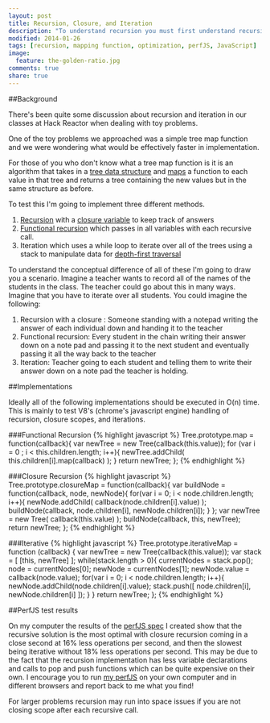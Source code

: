 ```yaml
---
layout: post
title: Recursion, Closure, and Iteration
description: "To understand recursion you must first understand recursion"
modified: 2014-01-26
tags: [recursion, mapping function, optimization, perfJS, JavaScript]
image:
  feature: the-golden-ratio.jpg
comments: true
share: true
---
```

##Background

There's been quite some discussion about recursion and iteration in our classes at Hack Reactor when dealing with toy problems.

One of the toy problems we approached was a simple tree map function and we were wondering what would be effectively faster in implementation.

For those of you who don't know what a tree map function is it is an algorithm that takes in a [tree data structure](http://en.wikipedia.org/wiki/Tree_%28data_structure%29) and [maps](http://en.wikipedia.org/wiki/Map_%28higher-order_function%29) a function to each value in that tree and returns a tree containing the new values but in the same structure as before.

To test this I'm going to implement three different methods.

1. [Recursion](http://en.wikipedia.org/wiki/Recursion) with a [closure variable](https://developer.mozilla.org/en-US/docs/Web/JavaScript/Guide/Closures) to keep track of answers 
2. [Functional recursion](http://en.wikipedia.org/wiki/Recursion#Functional_recursion) which passes in all variables with each recursive call.
3. Iteration which uses a while loop to iterate over all of the trees using a stack to manipulate data for [depth-first traversal](http://en.wikipedia.org/wiki/Tree_traversal#Depth-first)

To understand the conceptual difference of all of these I'm going to draw you a scenario. Imagine a teacher wants to record all of the names of the students in the class. The teacher could go about this in many ways. Imagine that you have to iterate over all students. You could imagine the following:

1. Recursion with a closure : 
    Someone standing with a notepad writing the answer of each individual down and handing it to the teacher
2. Functional recursion: 
    Every student in the chain writing their answer down on a note pad and passing it to the next student and eventually passing it all the way back to the teacher
3. Iteration: 
    Teacher going to each student and telling them to write their answer down on a note pad the teacher is holding.

##Implementations


Ideally all of the following implementations should be executed in O(n) time. This is mainly to test V8's (chrome's javascript engine) handling of recursion, closure scopes, and iterations. 


###Functional Recursion
{% highlight javascript %}
Tree.prototype.map = function(callback){
  var newTree = new Tree(callback(this.value)); 
  for (var i = 0 ; i < this.children.length; i++){
    newTree.addChild( this.children[i].map(callback) );
  }
  return newTree;
};
{% endhighlight %}

###Closure Recursion
{% highlight javascript %}
Tree.prototype.closureMap = function(callback){
  var buildNode = function(callback, node, newNode){
    for(var i = 0; i < node.children.length; i++){
      newNode.addChild( callback(node.children[i].value) );
      buildNode(callback, node.children[i], newNode.children[i]);
    }
  };
  var newTree = new Tree( callback(this.value) );
  buildNode(callback, this, newTree);
  return newTree;
};
{% endhighlight %}

###Iterative
{% highlight javascript %}
Tree.prototype.iterativeMap = function (callback) {
  var newTree = new Tree(callback(this.value));
  var stack = [ [this, newTree] ];
  while(stack.length > 0){
    currentNodes = stack.pop();
    node = currentNodes[0];
    newNode = currentNodes[1];
    newNode.value = callback(node.value);
    for(var i = 0; i < node.children.length; i++){
      newNode.addChild(node.children[i].value);
      stack.push([ node.children[i], newNode.children[i] ]);
    }
  }
  return newTree;
};
{% endhighlight %}

##PerfJS test results

On my computer the results of the [perfJS spec](http://jsperf.com/tree-map-kwyn) I created show that the recursive solution is the most optimal with closure recursion coming in a close second at 16% less operations per second, and then the slowest being iterative without 18% less operations per second. This may be due to the fact that the recursion implementation has less variable declarations and calls to pop and push functions which can be quite expensive on their own. I encourage you to run [my perfJS](http://jsperf.com/tree-map-kwyn) on your own computer and in different browsers and report back to me what you find!

For larger problems recursion may run into space issues if you are not closing scope after each recursive call. 
